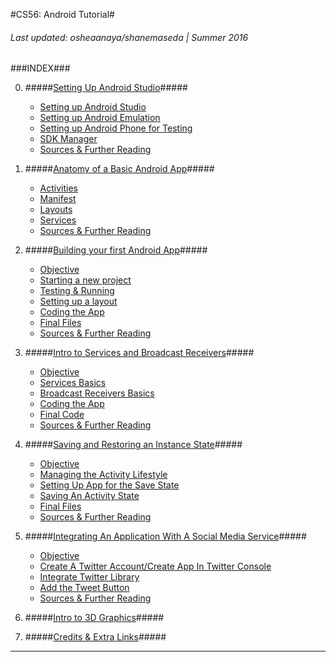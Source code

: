 #CS56: Android Tutorial#
<h6>Last updated: osheaanaya/shanemaseda | Summer 2016</h6>
###INDEX###

0. #####[Setting Up Android Studio](0_Installing_Software/0_Installing_Software.md)#####
	- [Setting up Android Studio](0_Installing_Software/0_Installing_Software.md#0_androidStudio)
	- [Setting up Android Emulation](0_Installing_Software/0_Installing_Software.md#0_emulator)
	- [Setting up Android Phone for Testing](0_Installing_Software/0_Installing_Software.md#0_phone)
	- [SDK Manager](0_Installing_Software/0_Installing_Software.md#0_sdkManager)
	- [Sources & Further Reading](0_Installing_Software/0_Installing_Software.md#0_sources)

1. #####[Anatomy of a Basic Android App](1_Basic_Anatomy_of_an_Activity/1_Basic_Anatomy_of_an_Activity.md)#####
	- [Activities](1_Basic_Anatomy_of_an_Activity/1_Basic_Anatomy_of_an_Activity.md#1_activities)
	- [Manifest](1_Basic_Anatomy_of_an_Activity/1_Basic_Anatomy_of_an_Activity.md#1_manifest)
	- [Layouts](1_Basic_Anatomy_of_an_Activity/1_Basic_Anatomy_of_an_Activity.md#1_layouts)
	- [Services](1_Basic_Anatomy_of_an_Activity/1_Basic_Anatomy_of_an_Activity.md#1_services)
	- [Sources & Further Reading](1_Basic_Anatomy_of_an_Activity/1_Basic_Anatomy_of_an_Activity.md#1_sources)

2. #####[Building your first Android App](2_Building_your_first_Android_App/2_Building_your_first_Android_App.md)#####
	- [Objective](2_Building_your_first_Android_App/2_Building_your_first_Android_App.md#2_objective)
	- [Starting a new project](2_Building_your_first_Android_App/2_Building_your_first_Android_App.md#2_starting)
	- [Testing & Running](2_Building_your_first_Android_App/2_Building_your_first_Android_App.md#2_testing)
	- [Setting up a layout](2_Building_your_first_Android_App/2_Building_your_first_Android_App.md#2_layout)
	- [Coding the App](2_Building_your_first_Android_App/2_Building_your_first_Android_App.md#2_programming)
	- [Final Files](2_Building_your_first_Android_App/2_Building_your_first_Android_App.md#2_files)
	- [Sources & Further Reading](2_Building_your_first_Android_App/2_Building_your_first_Android_App.md#2_sources)


3. #####[Intro to Services and Broadcast Receivers](3_Intro_to_Services/3_Intro_to_Services.md)#####
	- [Objective](3_Intro_to_Services/3_Intro_to_Services.md#3_objective)
	- [Services Basics](3_Intro_to_Services/3_Intro_to_Services.md#3_basics)
	- [Broadcast Receivers Basics](3_Intro_to_Services/3_Intro_to_Services.md#3_broadcast)
	- [Coding the App](3_Intro_to_Services/3_Intro_to_Services.md#3_coding)
	- [Final Code](3_Intro_to_Services/3_Intro_to_Services.md#3_files)
	- [Sources & Further Reading](3_Intro_to_Services/3_Intro_to_Services.md#3_sources)

4. #####[Saving and Restoring an Instance State](4_Saving_and_Restoring_an_Instance_State/4_Saving_and_Restoring_an_Instance_State.md)#####
	- [Objective](4_Saving_and_Restoring_an_Instance_State/4_Saving_and_Restoring_an_Instance_State.md#2_objective)
	- [Managing the Activity Lifestyle](4_Saving_and_Restoring_an_Instance_State/4_Saving_and_Restoring_an_Instance_State.md#2_starting)
	- [Setting Up App for the Save State](4_Saving_and_Restoring_an_Instance_State/4_Saving_and_Restoring_an_Instance_State.md#2_usingAS)
	- [Saving An Activity State](4_Saving_and_Restoring_an_Instance_State/4_Saving_and_Restoring_an_Instance_State.md#2_testing)
	- [Final Files](4_Saving_and_Restoring_an_Instance_State/4_Saving_and_Restoring_an_Instance_State.md#2_files)
	- [Sources & Further Reading](4_Saving_and_Restoring_an_Instance_State/4_Saving_and_Restoring_an_Instance_State.md#2_sources)

5. #####[Integrating An Application With A Social Media Service](5_Integrating_An_App_With_A_Social_Media_Service/5_Integrating_An_App_With_A_Social_Media_Service.md)#####
	- [Objective](5_Integrating_An_App_With_A_Social_Media_Service/5_Integrating_An_App_With_A_Social_Media_Service.md#2_objective)
	- [Create A Twitter Account/Create App In Twitter Console](5_Integrating_An_App_With_A_Social_Media_Service/5_Integrating_An_App_With_A_Social_Media_Service.md#2_starting)
	- [Integrate Twitter Library](5_Integrating_An_App_With_A_Social_Media_Service/5_Integrating_An_App_With_A_Social_Media_Service.md#2_usingAS)
	- [Add the Tweet Button](5_Integrating_An_App_With_A_Social_Media_Service/5_Integrating_An_App_With_A_Social_Media_Service.md#2_testing)
	- [Sources & Further Reading](5_Integrating_An_App_With_A_Social_Media_Service/5_Integrating_An_App_With_A_Social_Media_Service.md#2_sources)
 
6. #####[Intro to 3D Graphics](6_Intro_to_3D_Graphics/OpenGLTutorial.md.md)#####


7. #####[Credits & Extra Links](7_links/7_links.md)#####


<!--5. [<h5>Extra: Coding Games</h5>](todo)-->

<!--6. [<h5>Extra: Maps and Location</h5>](todo)-->






-------------------------


<!--pmsosa CS56 Winter 2015-->
